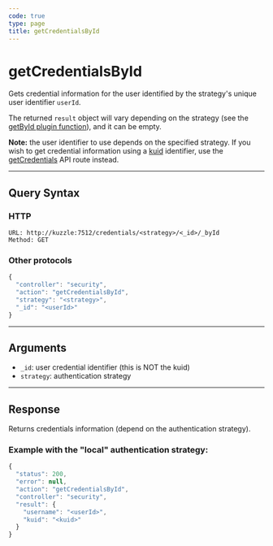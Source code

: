 ```yaml
---
code: true
type: page
title: getCredentialsById
---
```


# getCredentialsById



Gets credential information for the user identified by the strategy's unique user identifier `userId`.

The returned `result` object will vary depending on the strategy (see the [getById plugin function](/core/1/plugins/guides/strategies/#optional-getbyid-default)), and it can be empty.

**Note:** the user identifier to use depends on the specified strategy. If you wish to get credential information using a [kuid](/core/1/guides/essentials/user-authentication/#kuzzle-user-identifier-kuid) identifier, use the [getCredentials](/core/1/api/controllers/security/get-credentials/) API route instead.

---

## Query Syntax

### HTTP

```http
URL: http://kuzzle:7512/credentials/<strategy>/<_id>/_byId
Method: GET
```

### Other protocols

```js
{
  "controller": "security",
  "action": "getCredentialsById",
  "strategy": "<strategy>",
  "_id": "<userId>"
}
```

---

## Arguments

- `_id`: user credential identifier (this is NOT the kuid)
- `strategy`: authentication strategy

---

## Response

Returns credentials information (depend on the authentication strategy).

### Example with the "local" authentication strategy:

```js
{
  "status": 200,
  "error": null,
  "action": "getCredentialsById",
  "controller": "security",
  "result": {
    "username": "<userId>",
    "kuid": "<kuid>"
  }
}
```
